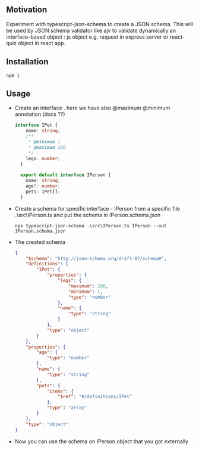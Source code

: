 <h2>Motivation</h2>
Experiment with typescript-json-schema to create a JSON schema. This will be used by JSON schema validator like ajv to validate dynamically an interface-based object : js object e.g. request in express server or react-quiz object in react app. 


<h2>Installation</h2>

```
npm i
```

<h2>Usage</h2>
<ul>

<li>
Create an interface . here we have also @maximum @minimum annotation (docs ??)

```ts
interface IPet {
    name: string;
    /**
     * @minimum 1
     * @maximum 100
     */
    legs: number;
  }
  
  export default interface IPerson {
    name: string;
    age?: number;
    pets: IPet[];
  }
```

</li>

<li>
Create a schema for specific interface - IPerson from a specific file .\src\IPerson.ts and put the schema in IPerson.schema.json

```
npx typescript-json-schema .\src\IPerson.ts IPerson --out IPerson.schema.json
```
</li>


<li>
The created schema 

```json
{
    "$schema": "http://json-schema.org/draft-07/schema#",
    "definitions": {
        "IPet": {
            "properties": {
                "legs": {
                    "maximum": 100,
                    "minimum": 1,
                    "type": "number"
                },
                "name": {
                    "type": "string"
                }
            },
            "type": "object"
        }
    },
    "properties": {
        "age": {
            "type": "number"
        },
        "name": {
            "type": "string"
        },
        "pets": {
            "items": {
                "$ref": "#/definitions/IPet"
            },
            "type": "array"
        }
    },
    "type": "object"
}

```
</li>

<li>
Now you can use the schema on IPerson object that you got externally
</li>

</ul>